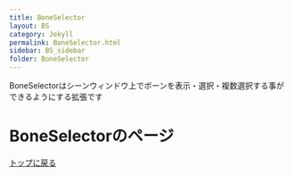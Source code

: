 ```yaml
---
title: BoneSelector
layout: BS
category: Jekyll
permalink: BoneSelector.html
sidebar: BS_sidebar
folder: BoneSelector
---
```

BoneSelectorはシーンウィンドウ上でボーンを表示・選択・複数選択する事ができるようにする拡張です

# BoneSelectorのページ

[トップに戻る](/c-colloid.github.io/index.md)